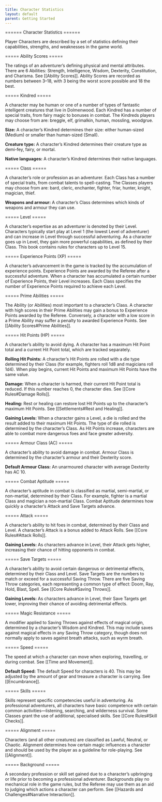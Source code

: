```yaml
---
title: Character Statistics
layout: default
parent: Getting Started
---
```


====== Character Statistics ======

Player Characters are described by a set of statistics defining their capabilities, strengths, and weaknesses in the game world.

===== Ability Scores =====

The ratings of an adventurer’s defining physical and mental attributes. There are 6 Abilities: Strength, Intelligence, Wisdom, Dexterity, Constitution, and Charisma. See [[Ability Scores]]. Ability Scores are recorded as numbers between 3–18, with 3 being the worst score possible and 18 the best.

===== Kindred =====

A character may be human or one of a number of types of fantastic intelligent creatures that live in Dolmenwood. Each Kindred has a number of special traits, from fairy magic to bonuses in combat. The Kindreds players may choose from are: breggle, elf, grimalkin, human, mossling, woodgrue.

**Size:** A character’s Kindred determines their size: either human-sized (Medium) or smaller than human-sized (Small).

**Creature type:** A character’s Kindred determines their creature type as demi-fey, fairy, or mortal.

**Native languages:** A character’s Kindred determines their native languages.

===== Class =====

A character’s role or profession as an adventurer. Each Class has a number of special traits, from combat talents to spell-casting. The Classes players may choose from are: bard, cleric, enchanter, fighter, friar, hunter, knight, magician, thief.

**Weapons and armour:** A character’s Class determines which kinds of weapons and armour they can use.

===== Level =====

A character’s expertise as an adventurer is denoted by their Level. Characters typically start play at Level 1 (the lowest Level of adventurer) and can increase in Level through successful adventuring. As a character goes up in Level, they gain more powerful capabilities, as defined by their Class. This book contains rules for characters up to Level 15.

===== Experience Points (XP) =====

A character’s advancement in the game is tracked by the accumulation of experience points. Experience Points are awarded by the Referee after a successful adventure. When a character has accumulated a certain number of Experience Points, their Level increases. Each Class specifies the number of Experience Points required to achieve each Level.

===== Prime Abilities =====

The Ability (or Abilities) most important to a character’s Class. A character with high scores in their Prime Abilities may gain a bonus to Experience Points awarded by the Referee. Conversely, a character with a low score in a Prime Ability may suffer a penalty to awarded Experience Points. See [[Ability Scores#Prime Abilities]].

===== Hit Points (HP) =====

A character’s ability to avoid dying. A character has a maximum Hit Point total and a current Hit Point total, which are tracked separately.

**Rolling Hit Points:** A character’s Hit Points are rolled with a die type determined by their Class (for example, fighters roll 1d8 and magicians roll 1d4). When play begins, current Hit Points and maximum Hit Points have the same value.

**Damage:** When a character is harmed, their current Hit Point total is reduced. If this number reaches 0, the character dies. See [[Core Rules#Damage Rolls]].

**Healing:** Rest or healing can restore lost Hit Points up to the character’s maximum Hit Points. See [[Settlements#Rest and Healing]].

**Gaining Levels:** When a character gains a Level, a die is rolled and the result added to their maximum Hit Points. The type of die rolled is determined by the character’s Class. As Hit Points increase, characters are able to combat more dangerous foes and face greater adversity.

===== Armour Class (AC) =====

A character’s ability to avoid damage in combat. Armour Class is determined by the character’s armour and their Dexterity score.

**Default Armour Class:** An unarmoured character with average Dexterity has AC 10.

===== Combat Aptitude =====

A character’s aptitude in combat is classified as martial, semi-martial, or non-martial, determined by their Class. For example, fighter is a martial Class and magician a non-martial Class. Combat Aptitude determines how quickly a character’s Attack and Save Targets advance.

===== Attack =====

A character’s ability to hit foes in combat, determined by their Class and Level. A character’s Attack is a bonus added to Attack Rolls. See [[Core Rules#Attack Rolls]].

**Gaining Levels:** As characters advance in Level, their Attack gets higher, increasing their chance of hitting opponents in combat.

===== Save Targets =====

A character’s ability to avoid certain dangerous or detrimental effects, determined by their Class and Level. Save Targets are the numbers to match or exceed for a successful Saving Throw. There are five Saving Throw categories, each representing a common type of effect: Doom, Ray, Hold, Blast, Spell. See [[Core Rules#Saving Throws]].

**Gaining Levels:** As characters advance in Level, their Save Targets get lower, improving their chance of avoiding detrimental effects.

===== Magic Resistance =====

A modifier applied to Saving Throws against effects of magical origin, determined by a character’s Wisdom and Kindred. This may include saves against magical effects in any Saving Throw category, though does not normally apply to saves against breath attacks, such as wyrm breath.

===== Speed =====

The speed at which a character can move when exploring, travelling, or during combat. See [[Time and Movement]].

**Default Speed:** The default Speed for characters is 40. This may be adjusted by the amount of gear and treasure a character is carrying. See [[Encumbrance]].

===== Skills =====

Skills represent specific competencies useful in adventuring. As professional adventurers, all characters have basic competence with certain common activities—listening, searching, and wilderness survival. Some Classes grant the use of additional, specialised skills. See [[Core Rules#Skill Checks]].

===== Alignment =====

Characters (and all other creatures) are classified as Lawful, Neutral, or Chaotic. Alignment determines how certain magic influences a character and should be used by the player as a guideline for role-playing. See [[Alignment]].

===== Background =====

A secondary profession or skill set gained due to a character’s upbringing or life prior to becoming a professional adventurer. Backgrounds play no mechanical role in the game rules, but the Referee may use them as an aid to judging which actions a character can perform. See [[Hazards and Challenges#Narrative Interaction]].
